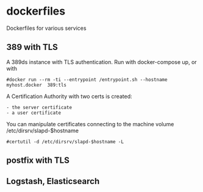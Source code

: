 # dockerfiles
Dockerfiles for various services

## 389 with TLS
A 389ds instance with TLS authentication.
Run with docker-compose up, or with

    #docker run --rm -ti --entrypoint /entrypoint.sh --hostname myhost.docker  389:tls

A Certification Authority with two certs is created:
  
    - the server certificate
    - a user certificate

You can manipulate certificates connecting to the 
machine volume /etc/dirsrv/slapd-$hostname

    #certutil -d /etc/dirsrv/slapd-$hostname -L


## postfix with TLS


## Logstash, Elasticsearch
